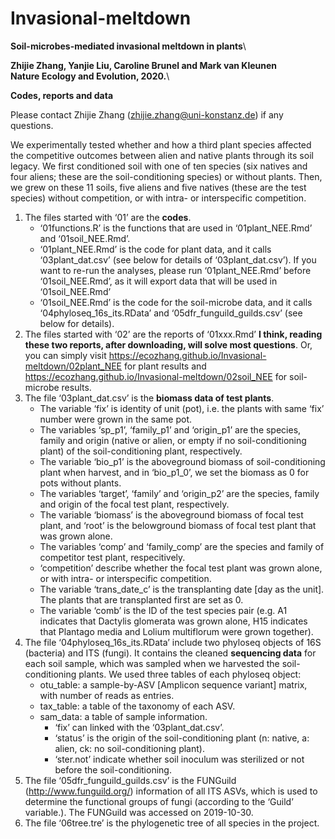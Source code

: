 # Invasional-meltdown

**Soil-microbes-mediated invasional meltdown in plants**\

**Zhijie Zhang, Yanjie Liu, Caroline Brunel and Mark van Kleunen**\
**Nature Ecology and Evolution, 2020.**\

**Codes, reports and data**




Please contact Zhijie Zhang (zhijie.zhang@uni-konstanz.de) if any questions.


We experimentally tested whether and how a third plant species affected the competitive outcomes between alien and native plants through its soil legacy. We first conditioned soil with one of ten species (six natives and four aliens; these are the soil-conditioning species) or without plants. Then, we grew on these 11 soils, five aliens and five natives (these are the test species) without competition, or with intra- or interspecific competition.



1.	The files started with ‘01’ are the **codes**. 
    - ‘01functions.R’ is the functions that are used in ‘01plant_NEE.Rmd’ and ‘01soil_NEE.Rmd’. 
    - ‘01plant_NEE.Rmd’ is the code for plant data, and it calls ‘03plant_dat.csv’ (see below for details of ‘03plant_dat.csv’). If you want to re-run the analyses, please run ‘01plant_NEE.Rmd’ before ‘01soil_NEE.Rmd’, as it will export data that will be used in ‘01soil_NEE.Rmd’
    - ‘01soil_NEE.Rmd’ is the code for the soil-microbe data, and it calls ‘04phyloseq_16s_its.RData’ and ‘05dfr_funguild_guilds.csv’ (see below for details).
2. The files started with ‘02’ are the reports of ‘01xxx.Rmd’ **I think, reading these two reports, after downloading, will solve most questions**. Or, you can simply visit https://ecozhang.github.io/Invasional-meltdown/02plant_NEE for plant results and https://ecozhang.github.io/Invasional-meltdown/02soil_NEE for soil-microbe results.
3. The file ‘03plant_dat.csv’ is the **biomass data of test plants**.
   - The variable ‘fix’ is identity of unit (pot), i.e. the plants with same ‘fix’ number were grown in the same pot.
   - The variables ‘sp_p1’, ‘family_p1’ and ‘origin_p1’ are the species, family and origin (native or alien, or empty if no soil-conditioning plant) of the soil-conditioning plant, respectively.
   - The variable ‘bio_p1’ is the aboveground biomass of soil-conditioning plant when harvest, and in ‘bio_p1_0’, we set the biomass as 0 for pots without plants.
   - The variables ‘target’, ‘family’ and ‘origin_p2’ are the species, family and origin of the focal test plant, respectively.
   - The variable ‘biomass’ is the aboveground biomass of focal test plant, and ‘root’ is the belowground biomass of focal test plant that was grown alone.
   - The variables ‘comp’ and ‘family_comp’ are the species and family of competitor test plant, respecitively.
   - ‘competition’ describe whether the focal test plant was grown alone, or with intra- or interspecific competition.
   - The variable ‘trans_date_c’ is the transplanting date [day as the unit]. The plants that are transplanted first are set as 0.
   - The variable ‘comb’ is the ID of the test species pair (e.g. A1 indicates that Dactylis glomerata was grown alone, H15 indicates that Plantago media and Lolium multiflorum were grown together).
4. The file ‘04phyloseq_16s_its.RData’ include two phyloseq objects of 16S (bacteria) and ITS (fungi). It contains the cleaned **sequencing data** for each soil sample, which was sampled when we harvested the soil-conditioning plants. We used three tables of each phyloseq object:
   - otu_table: a sample-by-ASV [Amplicon sequence variant] matrix, with number of reads as entries.
   - tax_table: a table of the taxonomy of each ASV.
   - sam_data: a table of sample information.
     - ‘fix’ can linked with the ‘03plant_dat.csv’.
     - ‘status’ is the origin of the soil-conditioning plant (n: native, a: alien, ck: no soil-conditioning plant).
     - ‘ster.not’ indicate whether soil inoculum was sterilized or not before the soil-conditioning.
5. The file ‘05dfr_funguild_guilds.csv’ is the FUNGuild (http://www.funguild.org/) information of all ITS ASVs, which is used to determine the functional groups of fungi (according to the ‘Guild’ variable.). The FUNGuild  was accessed on 2019-10-30.
6. The file ‘06tree.tre’ is the phylogenetic tree of all species in the project.
